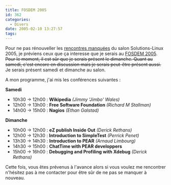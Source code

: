 ```yaml
---
title: FOSDEM 2005
id: 362
categories:
  - Divers
date: 2005-02-10 13:27:57
tags:
---
```


Pour ne pas rénouveller les [rencontres manquées](http://www.dyingculture.net/blog/2005/02/04/339-salon-solutions-linux-2005 "Salon Solutions-Linux 2005") du salon Solutions-Linux 2005, je préviens ceux que ça interesse que je serais au [FOSDEM 2005](http://www.fosdem.org/2005 "FOSDEM 2005"). <del>Pour le moment, il est sûr que je serais présent le dimanche. Quant au samedi, c'est encore en discussion mais je serais peut-être présent aussi.</del> Je serais présent samedi et dimanche au salon.

A mon programme, j'ai mis les conférences suivantes&nbsp;:

**Samedi**

*   10h30 -&gt; 12h00&nbsp;: **Wikipedia** _(Jimmy 'Jimbo' Wales)_
*   12h00 -&gt; 13h00&nbsp;: **Free Software Foundation** _(Richard M Stallman)_
*   14h00 -&gt; 15h00&nbsp;: **Nagios** _(Ethan Galstad)_ 

**Dimanche**

*   10h00 -&gt; 12h00&nbsp;: **eZ publish Inside Out** _(Derick Rethans)_
*   12h00 -&gt; 12h30&nbsp;: **Introduction to SimpleTest** _(Perrick Penet)_
*   13h30 -&gt; 14h30&nbsp;: **Introduction to PEAR** _(Arnaud Limbourg)_
*   14h30 -&gt; 15h00&nbsp;: **ChatTime with PEAR developpers**
*   15h00 -&gt; 16h00&nbsp;: **Debugging and Profiling with Xdebug** _(Derick Rethans)_ 

Cette fois, vous êtes prévenus à l'avance alors si vous voulez me rencontrer n'hésitez pas à me contacter pour être sûr de ne pas se manquer à nouveau.